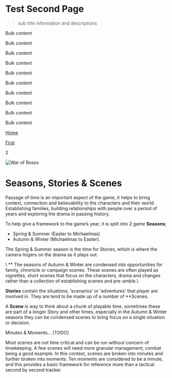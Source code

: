 
# Test Second Page
> sub title information and descriptions

Bulk content

Bulk content

Bulk content

Bulk content

Bulk content

Bulk content

Bulk content

Bulk content

Bulk content

Bulk content

[Home](../index.md)

[First](../first_pages.md)

2

![War of Roses](https://upload.wikimedia.org/wikipedia/commons/d/d4/Plucking_the_Red_and_White_Roses%2C_by_Henry_Payne.jpg)


# Seasons, Stories & Scenes
Passage of time is an important aspect of the game, it helps to bring context, connection and believability to the characters and their world. Establishing families, building relationships with people over a period of years and exploring the drama in passing history. 

To help give a framework to the game’s year, it is split into 2 game **Seasons**; 
- Spring & Summer (Easter to Michaelmas)
- Autumn & Winter (Michaelmas to Easter). 

The Spring & Summer season is the time for Stories, which is where the camera lingers on the drama as it plays out. 

\ ** The seasons of Autumn & Winter are condensed into opportunities for family, chronicle or campaign scenes. These scenes are often played as vignettes, short scenes that focus on the characters, drama and changes rather than a collection of establishing scenes and pre-amble.\

**Stories** contain the situations, ‘scenarios’ or ‘adventures’ that player are involved in. They are tend to be made up of a number of **Scenes.


A **Scene** is way to think about a chunk of playable time, sometimes these are part of a longer Story and other times, especially in the Autumn & Winter seasons they can be condensed scenes to bring focus on a single situation or decision.

Minutes & Moments… [TODO]

Most scenes are not time critical and can be run without concern of timekeeping. A few scenes will need more granular management, combat being a good example. In this context, scenes are broken into minutes and further broken into moments. Ten moments are considered to be a minute, and this provides a basic framework for reference more than a tactical second by second tracker.
